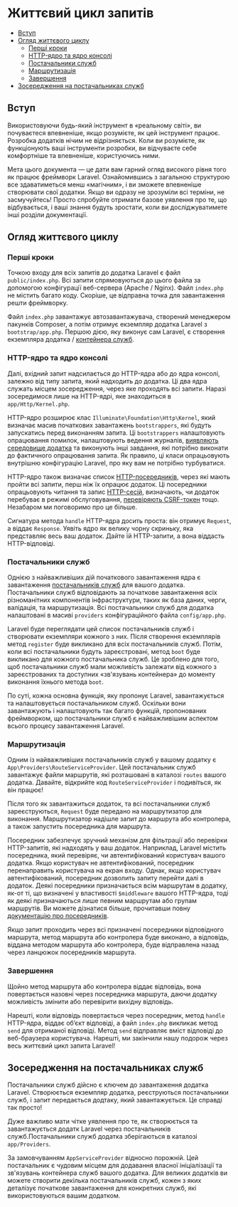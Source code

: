 # Життєвий цикл запитів

- [Вступ](#introduction)
- [Огляд життєвого циклу](#lifecycle-overview)
  - [Перші кроки](#first-steps)
  - [HTTP-ядро та ядро консолі](#http-console-kernels)
  - [Постачальники служб](#service-providers)
  - [Маршрутизація](#routing)
  - [Завершення](#finishing-up)
- [Зосередження на постачальниках служб](#focus-on-service-providers)

<a name="introduction"></a>

## Вступ

Використовуючи будь-який інструмент в «реальному світі», ви почуваєтеся впевненіше, якщо розумієте, як цей інструмент працює. Розробка додатків нічим не відрізняється. Коли ви розумієте, як функціонують ваші інструменти розробки, ви відчуваєте себе комфортніше та впевненіше, користуючись ними.

Мета цього документа — це дати вам гарний огляд високого рівня того як працює фреймворк Laravel. Ознайомившись з загальною структурою все здаватиметься менш «магічним», і ви зможете впевненіше створювати свої додатки. Якщо ви одразу не зрозуміли всі терміни, не засмучуйтесь! Просто спробуйте отримати базове уявлення про те, що відбувається, і ваші знання будуть зростати, коли ви досліджуватимете інші розділи документації.

<a name="lifecycle-overview"></a>

## Огляд життєвого циклу

<a name="first-steps"></a>

### Перші кроки

Точкою входу для всіх запитів до додатка Laravel є файл `public/index.php`. Всі запити спрямовуються до цього файла за допомогою конфігурації веб-сервера (Apache / Nginx). Файл `index.php` не містить багато коду. Скоріше, це відправна точка для завантаження решти фреймворку.

Файл `index.php` завантажує автозавантажувача, створений менеджером пакунків Composer, а потім отримує екземпляр додатка Laravel з `bootstrap/app.php`. Першою дією, яку виконує сам Laravel, є створення екземпляра додатка / [контейнера служб](container.md).

<a name="http-console-kernels"></a>

### HTTP-ядро та ядро консолі

Далі, вхідний запит надсилається до HTTP-ядра або до ядра консолі, залежно від типу запита, який надходить до додатка. Ці два ядра служать місцем зосередження, через яке проходять всі запити. Наразі зосередимося лише на HTTP-ядрі, яке знаходиться в `app/Http/Kernel.php`.

HTTP-ядро розширює клас `Illuminate\Foundation\Http\Kernel`, який визначає масив початкових завантажень `bootstrappers`, які будуть запускатись перед виконанням запита. Ці `bootstrappers` налаштовують опрацювання помилок, налаштовують ведення журналів, [виявляють середовище додатка](configuration.md#environment-configuration) та виконують інші завдання, які потрібно виконати до фактичного опрацювання запита. Як правило, ці класи опрацьовують внутрішню конфігурацію Laravel, про яку вам не потрібно турбуватися.

HTTP-ядро також визначає список [HTTP-посередників](middleware.md), через які мають пройти всі запити, перш ніж їх опрацює додаток. Ці посередники опрацьовують читання та запис [HTTP-сесій](session.md), визначають, чи додаток перебуває в режимі обслуговування, [перевіряють CSRF-токен](csrf.md) тощо. Незабаром ми поговоримо про це більше.

Сигнатура метода `handle` HTTP-ядра досить проста: він отримує `Request`, а віддає `Response`. Уявіть ядро ​​як велику чорну скриньку, яка представляє весь ваш додаток. Дайте їй HTTP-запити, а вона віддасть HTTP-відповіді.

<a name="service-providers"></a>

### Постачальники служб

Однією з найважливіших дій початкового завантаження ядра є завантаження [постачальників служб](providers.md) для вашого додатка. Постачальники служб відповідають за початкове завантаження всіх різноманітних компонентів інфраструктури, таких як база даних, черги, валідація, та маршрутизація. Всі постачальники служб для додатка налаштовані в масиві `providers` конфігураційного файла `config/app.php`.

Laravel буде переглядати цей список постачальників служб і створювати екземпляри кожного з них. Після створення екземплярів метод `register` буде викликано для всіх постачальників служб. Потім, коли всі постачальники будуть зареєстровані, метод `boot` буде викликано для кожного постачальника служб. Це зроблено для того, щоб постачальники служб мали можливість залежати від кожного з зареєстрованих та доступних «зв'язувань контейнера» до моменту виконання їхнього метода `boot`.

По суті, кожна основна функція, яку пропонує Laravel, завантажується та налаштовується постачальником служб. Оскільки вони завантажують і налаштовують так багато функцій, пропонованих фреймворком, що постачальники служб є найважливішим аспектом всього процесу завантаження Laravel.

<a name="routing"></a>

### Маршрутизація

Одним із найважливіших постачальників служб у вашому додатку є `App\Providers\RouteServiceProvider`. Цей постачальник служб завантажує файли маршрутів, які розташовані в каталозі `routes` вашого додатка. Давайте, відкрийте код `RouteServiceProvider` і подивіться, як він працює!

Після того як завантажиться додаток, та всі постачальники служб зареєструються, `Request` буде передано на маршрутизатор для виконання. Маршрутизатор надішле запит до маршрута або контролера, а також запустить посередника для маршрута.

Посередник забезпечує зручний механізм для фільтрації або перевірки HTTP-запитів, які надходять у ваш додаток. Наприклад, Laravel містить посередника, який перевіряє, чи автентифікований користувач вашого додатка. Якщо користувач не автентифікований, посередник перенаправить користувача на екран входу. Однак, якщо користувач автентифікований, посередник дозволить запиту перейти далі в додаток. Деякі посередники призначається всім маршрутам в додатку, як-от ті, що визначені у властивості `$middleware` вашого HTTP-ядра, тоді як деякі призначаються лише певним маршрутам або групам маршрутів. Ви можете дізнатися більше, прочитавши повну [документацію про посередників](middleware.md).

Якщо запит проходить через всі призначені посередники відповідного маршрута, метод маршрута або контролера буде виконано, а відповідь, віддана методом маршрута або контролера, буде відправлена назад через ланцюжок посередників маршрута.

<a name="finishing-up"></a>

### Завершення

Щойно метод маршрута або контролера віддає відповідь, вона повертається назовні через посередника маршрута, даючи додатку можливість змінити або перевірити вихідну відповідь.

Нарешті, коли відповідь повертається через посередник, метод `handle` HTTP-ядра, віддає об’єкт відповіді, а файл `index.php` викликає метод `send` для отриманої відповіді. Метод `send` відправляє вміст відповіді до веб-браузера користувача. Нарешті, ми закінчили нашу подорож через весь життєвий цикл запита Laravel!

<a name="focus-on-service-providers"></a>

## Зосередження на постачальниках служб

Постачальники служб дійсно є ключем до завантаження додатка Laravel. Створюється екземпляр додатка, реєструються постачальники служб, і запит передається додтаку, який завантажується. Це справді так просто!

Дуже важливо мати чітке уявлення про те, як створюється та завантажується додатк Laravel через постачальників служб.Постачальники служб додатка зберігаються в каталозі `app/Providers`.

За замовчуванням `AppServiceProvider` відносно порожній. Цей постачальник є чудовим місцем для додавання власної ініціалізації та зв'язувань контейнера служб вашого додатка. Для великих додатків ви можете створити декілька постачальників служб, кожен з яких деталізує початкове завантаження для конкретних служб, які використовуються вашим додатком.

